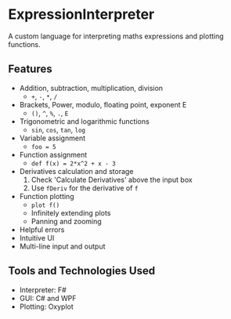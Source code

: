 # ExpressionInterpreter
A custom language for interpreting maths expressions and plotting functions.

## Features
- Addition, subtraction, multiplication, division
  - `+`, `-`, `*`, `/`
- Brackets, Power, modulo, floating point, exponent E
  - `()`, `^`, `%`, `.`, `E`
- Trigonometric and logarithmic functions
  - `sin`, `cos`, `tan`, `log`
- Variable assignment
  - `foo = 5`
- Function assignment
  - `def f(x) = 2*x^2 + x - 3`
- Derivatives calculation and storage
  1. Check 'Calculate Derivatives' above the input box
  2. Use `fDeriv` for the derivative of `f`
- Function plotting
  - `plot f()`
  - Infinitely extending plots
  - Panning and zooming
- Helpful errors
- Intuitive UI
- Multi-line input and output

## Tools and Technologies Used
- Interpreter: F#
- GUI: C# and WPF
- Plotting: Oxyplot
